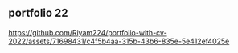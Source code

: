 ## portfolio 22 

https://github.com/Riyam224/portfolio-with-cv-2022/assets/71698431/c4f5b4aa-315b-43b6-835e-5e412ef4025e
